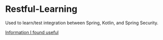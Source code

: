 # Restful-Learning

Used to learn/test integration between Spring, Kotlin, and Spring Security.

[Information I found useful](Learning.md)
